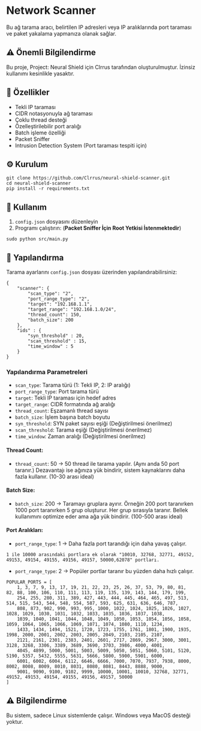 # Network Scanner

Bu ağ tarama aracı, belirtilen IP adresleri veya IP aralıklarında port taraması ve paket yakalama yapmanıza olanak sağlar.

## ⚠️ Önemli Bilgilendirme

Bu proje, Project: Neural Shield için Clrrus tarafından oluşturulmuştur. İzinsiz kullanımı kesinlikle yasaktır.

## 🚀 Özellikler

- Tekli IP taraması
- CIDR notasyonuyla ağ taraması
- Çoklu thread desteği
- Özelleştirilebilir port aralığı
- Batch işleme özelliği
- Packet Sniffer
- Intrusion Detection System (Port taraması tespiti için)

## ⚙️ Kurulum
```
git clone https://github.com/Clrrus/neural-shield-scanner.git
cd neural-shield-scanner
pip install -r requirements.txt
```

## 🔧 Kullanım

1. `config.json` dosyasını düzenleyin
2. Programı çalıştırın: (**Packet Sniffer İçin Root Yetkisi İstenmektedir**)
```
sudo python src/main.py
```


## 📝 Yapılandırma

Tarama ayarlarını `config.json` dosyası üzerinden yapılandırabilirsiniz:
```
{
    "scanner": {
        "scan_type": "2",
        "port_range_type": "2",
        "target": "192.168.1.1",
        "target_range": "192.168.1.0/24",
        "thread_count": 150,
        "batch_size": 200
    },
    "ids" : {
        "syn_threshold" : 20,
        "scan_threshold" : 15,
        "time_window" : 5
    }
}
```

### Yapılandırma Parametreleri

- `scan_type`: Tarama türü (1: Tekli IP, 2: IP aralığı)
- `port_range_type`: Port tarama türü
- `target`: Tekli IP taraması için hedef adres
- `target_range`: CIDR formatında ağ aralığı
- `thread_count`: Eşzamanlı thread sayısı
- `batch_size`: İşlem başına batch boyutu
- `syn_threshold`: SYN paket sayısı eşiği (Değiştirilmesi önerilmez)
- `scan_threshold`: Tarama eşiği (Değiştirilmesi önerilmez)
- `time_window`: Zaman aralığı (Değiştirilmesi önerilmez)

#### Thread Count:
- `thread_count`: 50 -> 50 thread ile tarama yapılır. (Aynı anda 50 port taranır.) Dezavantajı ise ağınıza yük bindirir, sistem kaynaklarını daha fazla kullanır. (10-30 arası ideal)

#### Batch Size:
- `batch_size`: 200 -> Taramayı gruplara ayırır. Örneğin 200 port taranırken 1000 port taranırken 5 grup oluşturur. Her grup sırasıyla taranır. Bellek kullanımını optimize eder ama ağa yük bindirir. (100-500 arası ideal)

#### Port Aralıkları:
- `port_range_type`: 1 -> Daha fazla port tarandığı için daha yavaş çalışır.
```
1 ile 10000 arasındaki portlara ek olarak "10010, 32768, 32771, 49152, 49153, 49154, 49155, 49156, 49157, 50000,62078" portları.
```
- `port_range_type`: 2 -> Popüler portlar taranır bu yüzden daha hızlı çalışır.
```
POPULAR_PORTS = [
    1, 3, 7, 9, 13, 17, 19, 21, 22, 23, 25, 26, 37, 53, 79, 80, 81, 82, 88, 100, 106, 110, 111, 113, 119, 135, 139, 143, 144, 179, 199, 
    254, 255, 280, 311, 389, 427, 443, 444, 445, 464, 465, 497, 513, 514, 515, 543, 544, 548, 554, 587, 593, 625, 631, 636, 646, 787, 
    808, 873, 902, 990, 993, 995, 1000, 1022, 1024, 1025, 1026, 1027, 1028, 1029, 1030, 1031, 1032, 1033, 1035, 1036, 1037, 1038, 
    1039, 1040, 1041, 1044, 1048, 1049, 1050, 1053, 1054, 1056, 1058, 1059, 1064, 1065, 1066, 1069, 1071, 1074, 1080, 1110, 1234, 
    1433, 1434, 1494, 1521, 1720, 1723, 1755, 1761, 1801, 1900, 1935, 1998, 2000, 2001, 2002, 2003, 2005, 2049, 2103, 2105, 2107, 
    2121, 2161, 2301, 2383, 2401, 2601, 2717, 2869, 2967, 3000, 3001, 3128, 3268, 3306, 3389, 3689, 3690, 3703, 3986, 4000, 4001, 
    4045, 4899, 5000, 5001, 5003, 5009, 5050, 5051, 5060, 5101, 5120, 5190, 5357, 5432, 5555, 5631, 5666, 5800, 5900, 5901, 6000, 
    6001, 6002, 6004, 6112, 6646, 6666, 7000, 7070, 7937, 7938, 8000, 8002, 8008, 8009, 8010, 8031, 8080, 8081, 8443, 8888, 9000, 
    9001, 9090, 9100, 9102, 9999, 10000, 10001, 10010, 32768, 32771, 49152, 49153, 49154, 49155, 49156, 49157, 50000
]
```

## ⚠️ Bilgilendirme

Bu sistem, sadece Linux sistemlerde çalışır. Windows veya MacOS desteği yoktur.